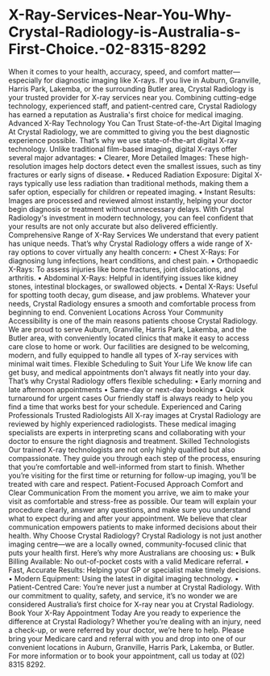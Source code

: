# X-Ray-Services-Near-You-Why-Crystal-Radiology-is-Australia-s-First-Choice.-02-8315-8292
When it comes to your health, accuracy, speed, and comfort matter—especially for diagnostic imaging like X-rays. If you live in Auburn, Granville, Harris Park, Lakemba, or the surrounding Butler area, Crystal Radiology is your trusted provider for X-ray services near you. Combining cutting-edge technology, experienced staff, and patient-centred care, Crystal Radiology has earned a reputation as Australia's first choice for medical imaging.
Advanced X-Ray Technology You Can Trust
State-of-the-Art Digital Imaging
At Crystal Radiology, we are committed to giving you the best diagnostic experience possible. That’s why we use state-of-the-art digital X-ray technology. Unlike traditional film-based imaging, digital X-rays offer several major advantages:
•	Clearer, More Detailed Images: These high-resolution images help doctors detect even the smallest issues, such as tiny fractures or early signs of disease.
•	Reduced Radiation Exposure: Digital X-rays typically use less radiation than traditional methods, making them a safer option, especially for children or repeated imaging.
•	Instant Results: Images are processed and reviewed almost instantly, helping your doctor begin diagnosis or treatment without unnecessary delays.
With Crystal Radiology's investment in modern technology, you can feel confident that your results are not only accurate but also delivered efficiently.
Comprehensive Range of X-Ray Services
We understand that every patient has unique needs. That’s why Crystal Radiology offers a wide range of X-ray options to cover virtually any health concern:
•	Chest X-Rays: For diagnosing lung infections, heart conditions, and chest pain.
•	Orthopaedic X-Rays: To assess injuries like bone fractures, joint dislocations, and arthritis.
•	Abdominal X-Rays: Helpful in identifying issues like kidney stones, intestinal blockages, or swallowed objects.
•	Dental X-Rays: Useful for spotting tooth decay, gum disease, and jaw problems.
Whatever your needs, Crystal Radiology ensures a smooth and comfortable process from beginning to end.
Convenient Locations Across Your Community
Accessibility is one of the main reasons patients choose Crystal Radiology. We are proud to serve Auburn, Granville, Harris Park, Lakemba, and the Butler area, with conveniently located clinics that make it easy to access care close to home or work.
Our facilities are designed to be welcoming, modern, and fully equipped to handle all types of X-ray services with minimal wait times.
Flexible Scheduling to Suit Your Life
We know life can get busy, and medical appointments don’t always fit neatly into your day. That’s why Crystal Radiology offers flexible scheduling:
•	Early morning and late afternoon appointments
•	Same-day or next-day bookings
•	Quick turnaround for urgent cases
Our friendly staff is always ready to help you find a time that works best for your schedule.
Experienced and Caring Professionals
Trusted Radiologists
All X-ray images at Crystal Radiology are reviewed by highly experienced radiologists. These medical imaging specialists are experts in interpreting scans and collaborating with your doctor to ensure the right diagnosis and treatment.
Skilled Technologists
Our trained X-ray technologists are not only highly qualified but also compassionate. They guide you through each step of the process, ensuring that you’re comfortable and well-informed from start to finish. Whether you’re visiting for the first time or returning for follow-up imaging, you’ll be treated with care and respect.
Patient-Focused Approach
Comfort and Clear Communication
From the moment you arrive, we aim to make your visit as comfortable and stress-free as possible. Our team will explain your procedure clearly, answer any questions, and make sure you understand what to expect during and after your appointment.
We believe that clear communication empowers patients to make informed decisions about their health.
Why Choose Crystal Radiology?
Crystal Radiology is not just another imaging centre—we are a locally owned, community-focused clinic that puts your health first. Here’s why more Australians are choosing us:
•	Bulk Billing Available: No out-of-pocket costs with a valid Medicare referral.
•	Fast, Accurate Results: Helping your GP or specialist make timely decisions.
•	Modern Equipment: Using the latest in digital imaging technology.
•	Patient-Centred Care: You’re never just a number at Crystal Radiology.
With our commitment to quality, safety, and service, it’s no wonder we are considered Australia’s first choice for X-ray near you at Crystal Radiology.
Book Your X-Ray Appointment Today
Are you ready to experience the difference at Crystal Radiology? Whether you’re dealing with an injury, need a check-up, or were referred by your doctor, we’re here to help.
Please bring your Medicare card and referral with you and drop into one of our convenient locations in Auburn, Granville, Harris Park, Lakemba, or Butler. For more information or to book your appointment, call us today at (02) 8315 8292.
